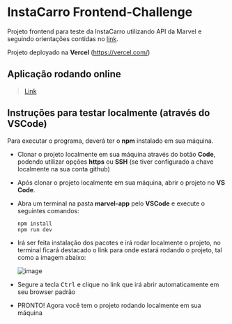 # InstaCarro Frontend-Challenge
Projeto frontend para teste da InstaCarro utilizando API da Marvel e seguindo orientações contidas no [link](https://bitbucket.org/instacarro/challenge-frontend-react/src/master/README.md).

Projeto deployado na **Vercel** (https://vercel.com/)

 ## Aplicação rodando online
   > [Link](https://insta-carro-frontend-challenge-3fu5.vercel.app/)

 ## Instruções para testar localmente (através do VSCode)
 Para executar o programa, deverá ter o **npm** instalado em sua máquina.
  - Clonar o projeto localmente em sua máquina através do botão **Code**, podendo utilizar opções **https** ou **SSH** (se tiver   configurado a chave localmente na sua conta github)

  - Após clonar o projeto localmente em sua máquina, abrir o projeto no **VS Code**.
  - Abra um terminal na pasta **marvel-app** pelo **VSCode** e execute o seguintes comandos:

    ```console
    npm install
    npm run dev
    ```
  
  - Irá ser feita instalação dos pacotes e irá rodar localmente o projeto, no terminal ficará destacado o link para onde estará rodando o projeto, tal como a imagem abaixo:

    ![image](https://github.com/GabrieldePaula97/InstaCarro-Frontend-Challenge/assets/89981438/33bd823b-fca7-4cfe-b979-90cfa7a2099f)

- Segure a tecla <kbd>Ctrl</kbd> e clique no link que irá abrir automaticamente em seu browser padrão

- PRONTO! Agora você tem o projeto rodando localmente em sua máquina
